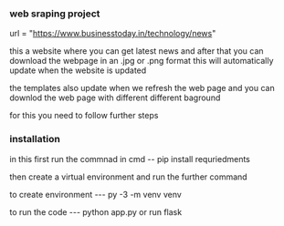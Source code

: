 ### web sraping project 
url = "https://www.businesstoday.in/technology/news"

this a website where you can get latest news and after that you can download the webpage in an .jpg or .png format this will automatically update when the website is updated 

the templates also update when we refresh the web page and you can downlod the web page with different different baground

for this you need to follow further steps 

### installation

in this first run the commnad in cmd -- pip install requriedments

then create a virtual environment and run the further command 

to create environment --- py -3 -m venv venv

to run the code --- python app.py or run flask 